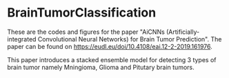 # BrainTumorClassification

These are the codes and figures for the paper "AiCNNs (Artificially-integrated Convolutional Neural Networks) for Brain Tumor Prediction". The paper can be found on https://eudl.eu/doi/10.4108/eai.12-2-2019.161976.

This paper introduces a stacked ensemble model for detecting 3 types of brain tumor namely Mningioma, Glioma and Pitutary brain tumors.
